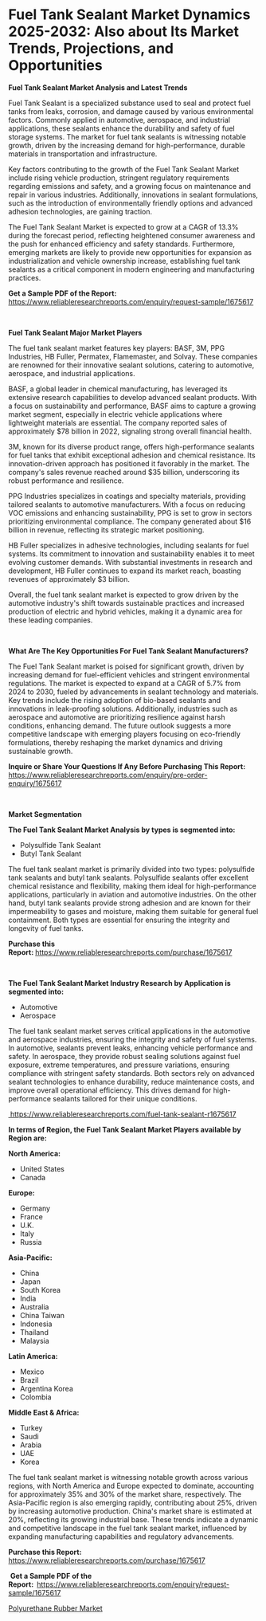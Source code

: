<p><h1>Fuel Tank Sealant Market Dynamics 2025-2032: Also about Its Market Trends, Projections, and Opportunities</h1></p><p><strong>Fuel Tank Sealant Market Analysis and Latest Trends</strong></p>
<p><p>Fuel Tank Sealant is a specialized substance used to seal and protect fuel tanks from leaks, corrosion, and damage caused by various environmental factors. Commonly applied in automotive, aerospace, and industrial applications, these sealants enhance the durability and safety of fuel storage systems. The market for fuel tank sealants is witnessing notable growth, driven by the increasing demand for high-performance, durable materials in transportation and infrastructure.</p><p>Key factors contributing to the growth of the Fuel Tank Sealant Market include rising vehicle production, stringent regulatory requirements regarding emissions and safety, and a growing focus on maintenance and repair in various industries. Additionally, innovations in sealant formulations, such as the introduction of environmentally friendly options and advanced adhesion technologies, are gaining traction. </p><p>The Fuel Tank Sealant Market is expected to grow at a CAGR of 13.3% during the forecast period, reflecting heightened consumer awareness and the push for enhanced efficiency and safety standards. Furthermore, emerging markets are likely to provide new opportunities for expansion as industrialization and vehicle ownership increase, establishing fuel tank sealants as a critical component in modern engineering and manufacturing practices.</p></p>
<p><strong>Get a Sample PDF of the Report:&nbsp;</strong> <a href="https://www.reliableresearchreports.com/enquiry/request-sample/1675617?utm_campaign=3359&utm_medium=2&utm_source=Github&utm_content=ia&utm_term=02042025&utm_id=fuel-tank-sealant">https://www.reliableresearchreports.com/enquiry/request-sample/1675617</a></p>
<p>&nbsp;</p>
<p><strong>Fuel Tank Sealant Major Market Players</strong></p>
<p><p>The fuel tank sealant market features key players: BASF, 3M, PPG Industries, HB Fuller, Permatex, Flamemaster, and Solvay. These companies are renowned for their innovative sealant solutions, catering to automotive, aerospace, and industrial applications.</p><p>BASF, a global leader in chemical manufacturing, has leveraged its extensive research capabilities to develop advanced sealant products. With a focus on sustainability and performance, BASF aims to capture a growing market segment, especially in electric vehicle applications where lightweight materials are essential. The company reported sales of approximately $78 billion in 2022, signaling strong overall financial health.</p><p>3M, known for its diverse product range, offers high-performance sealants for fuel tanks that exhibit exceptional adhesion and chemical resistance. Its innovation-driven approach has positioned it favorably in the market. The company's sales revenue reached around $35 billion, underscoring its robust performance and resilience.</p><p>PPG Industries specializes in coatings and specialty materials, providing tailored sealants to automotive manufacturers. With a focus on reducing VOC emissions and enhancing sustainability, PPG is set to grow in sectors prioritizing environmental compliance. The company generated about $16 billion in revenue, reflecting its strategic market positioning.</p><p>HB Fuller specializes in adhesive technologies, including sealants for fuel systems. Its commitment to innovation and sustainability enables it to meet evolving customer demands. With substantial investments in research and development, HB Fuller continues to expand its market reach, boasting revenues of approximately $3 billion.</p><p>Overall, the fuel tank sealant market is expected to grow driven by the automotive industry's shift towards sustainable practices and increased production of electric and hybrid vehicles, making it a dynamic area for these leading companies.</p></p>
<p>&nbsp;</p>
<p><strong>What Are The Key Opportunities For Fuel Tank Sealant Manufacturers?</strong></p>
<p><p>The Fuel Tank Sealant market is poised for significant growth, driven by increasing demand for fuel-efficient vehicles and stringent environmental regulations. The market is expected to expand at a CAGR of 5.7% from 2024 to 2030, fueled by advancements in sealant technology and materials. Key trends include the rising adoption of bio-based sealants and innovations in leak-proofing solutions. Additionally, industries such as aerospace and automotive are prioritizing resilience against harsh conditions, enhancing demand. The future outlook suggests a more competitive landscape with emerging players focusing on eco-friendly formulations, thereby reshaping the market dynamics and driving sustainable growth.</p></p>
<p><strong>Inquire or Share Your Questions If Any Before Purchasing This Report:</strong> <a href="https://www.reliableresearchreports.com/enquiry/pre-order-enquiry/1675617?utm_campaign=3359&utm_medium=2&utm_source=Github&utm_content=ia&utm_term=02042025&utm_id=fuel-tank-sealant">https://www.reliableresearchreports.com/enquiry/pre-order-enquiry/1675617</a></p>
<p>&nbsp;</p>
<p><strong>Market Segmentation</strong></p>
<p><strong>The Fuel Tank Sealant Market Analysis by types is segmented into:</strong></p>
<p><ul><li>Polysulfide Tank Sealant</li><li>Butyl Tank Sealant</li></ul></p>
<p><p>The fuel tank sealant market is primarily divided into two types: polysulfide tank sealants and butyl tank sealants. Polysulfide sealants offer excellent chemical resistance and flexibility, making them ideal for high-performance applications, particularly in aviation and automotive industries. On the other hand, butyl tank sealants provide strong adhesion and are known for their impermeability to gases and moisture, making them suitable for general fuel containment. Both types are essential for ensuring the integrity and longevity of fuel tanks.</p></p>
<p><strong>Purchase this Report:&nbsp;</strong><a href="https://www.reliableresearchreports.com/purchase/1675617?utm_campaign=3359&utm_medium=2&utm_source=Github&utm_content=ia&utm_term=02042025&utm_id=fuel-tank-sealant">https://www.reliableresearchreports.com/purchase/1675617</a></p>
<p>&nbsp;</p>
<p><strong>The Fuel Tank Sealant Market Industry Research by Application is segmented into:</strong></p>
<p><ul><li>Automotive</li><li>Aerospace</li></ul></p>
<p><p>The fuel tank sealant market serves critical applications in the automotive and aerospace industries, ensuring the integrity and safety of fuel systems. In automotive, sealants prevent leaks, enhancing vehicle performance and safety. In aerospace, they provide robust sealing solutions against fuel exposure, extreme temperatures, and pressure variations, ensuring compliance with stringent safety standards. Both sectors rely on advanced sealant technologies to enhance durability, reduce maintenance costs, and improve overall operational efficiency. This drives demand for high-performance sealants tailored for their unique conditions.</p></p>
<p><a href="https://www.reliableresearchreports.com/fuel-tank-sealant-r1675617?utm_campaign=3359&utm_medium=2&utm_source=Github&utm_content=ia&utm_term=02042025&utm_id=fuel-tank-sealant">&nbsp;https://www.reliableresearchreports.com/fuel-tank-sealant-r1675617</a></p>
<p><strong>In terms of Region, the Fuel Tank Sealant Market Players available by Region are:</strong></p>
<p>
    <p> <strong> North America: </strong>
        <ul>
            <li>United States</li>
            <li>Canada</li>
        </ul>
        </p> 
    <p> <strong> Europe: </strong>
        <ul>
            <li>Germany</li>
            <li>France</li>
            <li>U.K.</li>
            <li>Italy</li>
            <li>Russia</li>
        </ul>
        </p> 
    <p> <strong> Asia-Pacific: </strong>
        <ul>
            <li>China</li>
            <li>Japan</li>
            <li>South Korea</li>
            <li>India</li>
            <li>Australia</li>
            <li>China Taiwan</li>
            <li>Indonesia</li>
            <li>Thailand</li>
            <li>Malaysia</li>
        </ul>
        </p> 
    <p> <strong> Latin America: </strong>
        <ul>
            <li>Mexico</li>
            <li>Brazil</li>
            <li>Argentina Korea</li>
            <li>Colombia</li>
        </ul>
        </p> 
    <p> <strong> Middle East & Africa: </strong>
        <ul>
            <li>Turkey</li>
            <li>Saudi</li>
            <li>Arabia</li>
            <li>UAE</li>
            <li>Korea</li>
        </ul>
    </p>
    </p>
<p><p>The fuel tank sealant market is witnessing notable growth across various regions, with North America and Europe expected to dominate, accounting for approximately 35% and 30% of the market share, respectively. The Asia-Pacific region is also emerging rapidly, contributing about 25%, driven by increasing automotive production. China's market share is estimated at 20%, reflecting its growing industrial base. These trends indicate a dynamic and competitive landscape in the fuel tank sealant market, influenced by expanding manufacturing capabilities and regulatory advancements.</p></p>
<p><strong>Purchase this Report: </strong><a href="https://www.reliableresearchreports.com/purchase/1675617?utm_campaign=3359&utm_medium=2&utm_source=Github&utm_content=ia&utm_term=02042025&utm_id=fuel-tank-sealant">https://www.reliableresearchreports.com/purchase/1675617</a></p>
<p>&nbsp;<strong>Get a Sample PDF of the Report:&nbsp;&nbsp;</strong><a href="https://www.reliableresearchreports.com/enquiry/request-sample/1675617?utm_campaign=3359&utm_medium=2&utm_source=Github&utm_content=ia&utm_term=02042025&utm_id=fuel-tank-sealant">https://www.reliableresearchreports.com/enquiry/request-sample/1675617</a></p>
<p><strong></strong></p>
<p><p><a href="https://github.com/boyertrull4r/Market-Research-Report-List-1/blob/main/polyurethane-rubber-market.md?utm_campaign=3359&utm_medium=2&utm_source=Github&utm_content=ia&utm_term=02042025&utm_id=fuel-tank-sealant">Polyurethane Rubber Market</a></p></p>